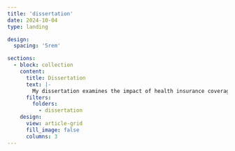 ```yaml
---
title: 'dissertation'
date: 2024-10-04
type: landing

design:
  spacing: '5rem'

sections:
  - block: collection
    content:
      title: Dissertation
      text: |-
        My dissertation examines the impact of health insurance coverage policies on reproductive and pregnancy care use among women with disabilities in the United States. This work is funded by an F31 Ruth L. Kirschstein Predoctoral Individual National Research Award from the Eunice Kennedy Shriver National Institute of Child Health & Human Development (NICHD).
      filters:
        folders:
          - dissertation
    design:
      view: article-grid
      fill_image: false
      columns: 3
---
```

